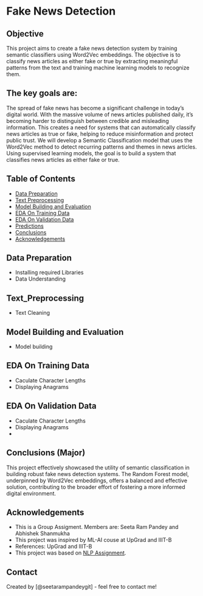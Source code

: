 # Fake News Detection

## Objective
This project aims to create a fake news detection system by training semantic classifiers using Word2Vec embeddings. The objective is to classify news articles as either fake or true by extracting meaningful patterns from the text and training machine learning models to recognize them.

## The key goals are:

The spread of fake news has become a significant challenge in today’s digital world. With the massive volume of news articles published daily, it’s becoming harder to distinguish between credible and misleading information. This creates a need for systems that can automatically classify news articles as true or fake, helping to reduce misinformation and protect public trust.
We will develop a Semantic Classification model that uses the Word2Vec method to detect recurring patterns and themes in news articles. Using supervised learning models, the goal is to build a system that classifies news articles as either fake or true.


## Table of Contents
* [Data Preparation](#data-preparation)
* [Text Preprocessing](#text-preprocessing)
* [Model Building and Evaluation](#model-building)
* [EDA On Training Data](#EDA-TrainingData)
* [EDA On Validation Data](#EDA-ValidationData)
* [Predictions](#Predictions)
* [Conclusions](#conclusions)
* [Acknowledgements](#acknowledgements)

## Data Preparation
- Installing required Libraries
- Data Understanding

## Text_Preprocessing
- Text Cleaning
  
## Model Building and Evaluation
- Model building
  
## EDA On Training Data
- Caculate Character Lengths
- Displaying Anagrams
  
## EDA On Validation Data
- Caculate Character Lengths
- Displaying Anagrams
- 
## Conclusions (Major)
This project effectively showcased the utility of semantic classification in building robust fake news detection systems. The Random Forest model, underpinned by Word2Vec embeddings, offers a balanced and effective solution, contributing to the broader effort of fostering a more informed digital environment.
 
## Acknowledgements
- This is a Group Assigment. Members are: Seeta Ram Pandey and Abhishek Shanmukha
- This project was inspired by ML-AI couse at UpGrad and IIIT-B
- References: UpGrad and IIIT-B
- This project was based on [NLP Assignment]([https://learn.upgrad.com/course/5811/segment/61753/374493/1128757/5632542]).


## Contact
Created by [@seetarampandeygit]  - feel free to contact me!
